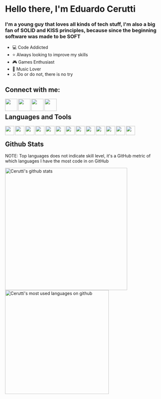 # Hello there, I'm Eduardo Cerutti

### I'm a young guy that loves all kinds of tech stuff, I'm also a big fan of SOLID and KISS principles, because since the beginning software was made to be SOFT

- :computer: Code Addicted
- :star: Always looking to improve my skills
- :video_game: Games Enthusiast
- :musical_note: Music Lover
- :crossed_swords: Do or do not, there is no try

## Connect with me:

[<img align='left' alt='' width='40px' src='https://img.icons8.com/cute-clipart/64/000000/instagram-new.png' />][instagram]
[<img align='left' alt='' width='40px' src='https://img.icons8.com/cute-clipart/50/000000/facebook.png' />][facebook]
[<img align='left' alt='' width='40px' src='https://img.icons8.com/cute-clipart/64/000000/linkedin.png' />][linkedin]
[<img align='left' alt='' width='40px' src='https://img.icons8.com/cute-clipart/64/000000/twitch.png' />][twitch]
<br/>

## Languages and Tools

[<img align='left' alt='' width='30px' src="https://img.icons8.com/plasticine/100/000000/react.png"/>][react]
[<img align='left' alt='' width='30px' src="https://img.icons8.com/color/48/000000/css3.png"/>][css]
[<img align='left' alt='' width='30px' src="https://img.icons8.com/color/48/000000/sass.png"/>][sass]
[<img align='left' alt='' width='30px' src="https://img.icons8.com/color/48/000000/typescript.png"/>][typescript]
[<img align='left' alt='' width='30px' src="https://img.icons8.com/color/48/000000/javascript.png"/>][javascript]
[<img align='left' alt='' width='30px' src="https://img.icons8.com/color/48/000000/python.png"/>][python]
[<img align='left' alt='' width='30px' src="https://img.icons8.com/color/48/000000/java-coffee-cup-logo.png"/>][java]
[<img align='left' alt='' width='30px' src="https://img.icons8.com/color/48/000000/ruby-programming-language.png"/>][ruby]
[<img align='left' alt='' width='30px' src="https://img.icons8.com/color/48/000000/postgreesql.png"/>][postgres]
[<img align='left' alt='' width='30px' src="https://img.icons8.com/color/48/000000/mongodb.png"/>][mongodb]
[<img align='left' alt='' width='30px' src="https://img.icons8.com/color/48/000000/linux.png"/>][linux]
[<img align='left' alt='' width='30px' src="https://img.icons8.com/color/48/000000/android-os.png"/>][android]
[<img align='left' alt='' width='30px' src="https://img.icons8.com/color/48/000000/git.png"/>][git]
<br/>

## Github Stats

NOTE: Top languages does not indicate skill level, it's a GitHub metric of which languages I have the most code in on GitHub

<img align='left' width='400px' alt="Cerutti's github stats" src='https://github-readme-stats.vercel.app/api?username=TCsTheMechanic&count_private=true&show_icons=true' />

<img align='left' width='340px' alt="Cerutti's most used languages on github" src='https://github-readme-stats.vercel.app/api/top-langs/?username=TCsTheMechanic&layout=compact'/>

[instagram]: https://www.instagram.com/ceruttioliveira/
[facebook]: https://www.facebook.com/eduardo.ceruttioliveira/
[linkedin]: https://www.linkedin.com/in/eduardo-cerutti-de-oliveira-964b6017b/?locale=en_US
[twitch]: https://www.twitch.tv/tcsthemechanic_
[react]: https://pt-br.reactjs.org/
[css]: https://devdocs.io/css/
[sass]: https://sass-lang.com/
[typescript]: https://www.typescriptlang.org/
[javascript]: https://devdocs.io/javascript/
[python]: https://www.python.org/
[java]: https://www.java.com/
[ruby]: https://www.ruby-lang.org/
[postgres]: https://www.postgresql.org/
[mongodb]: https://www.mongodb.com/
[linux]: https://www.linux.org/
[android]: https://www.android.com/
[git]: https://git-scm.com/
